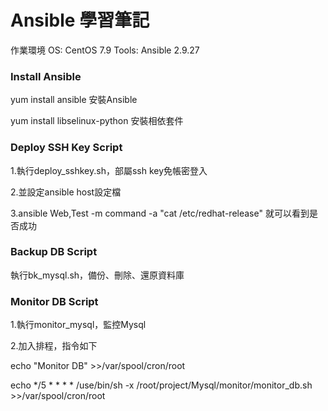 # Ansible 學習筆記  

作業環境  OS: CentOS 7.9  Tools: Ansible 2.9.27 

### Install Ansible 

yum install ansible 安裝Ansible

yum install libselinux-python 安裝相依套件   

### Deploy SSH Key  Script

1.執行deploy_sshkey.sh，部屬ssh key免帳密登入
 
2.並設定ansible host設定檔

3.ansible Web,Test -m command -a "cat /etc/redhat-release"  就可以看到是否成功 


### Backup DB Script
    
執行bk_mysql.sh，備份、刪除、還原資料庫

### Monitor DB Script
    
1.執行monitor_mysql，監控Mysql 

2.加入排程，指令如下

echo "Monitor DB" >>/var/spool/cron/root

echo */5 * * * * /use/bin/sh -x /root/project/Mysql/monitor/monitor_db.sh >>/var/spool/cron/root

